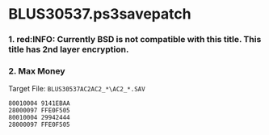 # BLUS30537.ps3savepatch

### 1. red:INFO: Currently BSD is not compatible with this title. This title has 2nd layer encryption.
### 2. Max Money

Target File: `BLUS30537AC2AC2_*\AC2_*.SAV`

```
80010004 9141EBAA
28000097 FFE0F505
80010004 29942444
28000097 FFE0F505
```

